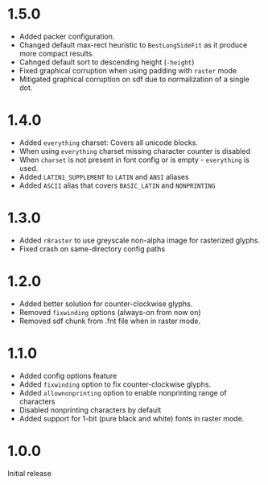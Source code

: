 # 1.5.0
* Added packer configuration.
* Changed default max-rect heuristic to `BestLongSideFit` as it produce more compact results.
* Cahnged default sort to descending height (`-height`)
* Fixed graphical corruption when using padding with `raster` mode
* Mitigated graphical corruption on sdf due to normalization of a single dot.

# 1.4.0
* Added `everything` charset: Covers all unicode blocks.
* When using `everything` charset missing character counter is disabled
* When `charset` is not present in font config or is empty - `everything` is used.
* Added `LATIN1_SUPPLEMENT` to `LATIN` and `ANSI` aliases
* Added `ASCII` alias that covers `BASIC_LATIN` and `NONPRINTING`

# 1.3.0
* Added `r8raster` to use greyscale non-alpha image for rasterized glyphs.
* Fixed crash on same-directory config paths

# 1.2.0
* Added better solution for counter-clockwise glyphs.
* Removed `fixwinding` options (always-on from now on)
* Removed sdf chunk from .fnt file when in raster mode.

# 1.1.0
* Added config options feature
* Added `fixwinding` option to fix counter-clockwise glyphs.
* Added `allownonprinting` option to enable nonprinting range of characters
* Disabled nonprinting characters by default
* Added support for 1-bit (pure black and white) fonts in raster mode.

# 1.0.0
Initial release